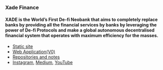 ### Xade Finance

#### XADE is the World’s First De-fi Neobank that aims to completely replace banks by providing all the financial services by banks by leveraging the power of De-fi Protocols and make a global autonomous decentralised financial system that operates with maximum efficiency for the masses.

- [Static site](www.xade.finance)
- [Web Application(V0)](app.xade.finance)
- [Repositories and notes](https://github.com/xade-finance?tab=repositories)
- [Instagram](www.instagram.com), [Medium](www.medium.com/@XadeFinance), [YouTube](https://www.youtube.com/channel/UCK1Bgb4A2OvXDHuCHKI7c-g)
<!--


**xade-finance/xade-finance** is a ✨ _special_ ✨ repository because its `README.md` (this file) appears on your GitHub profile.

Here are some ideas to get you started:

- 🔭 I’m currently working on ...
- 🌱 I’m currently learning ...
- 👯 I’m looking to collaborate on ...
- 🤔 I’m looking for help with ...
- 💬 Ask me about ...
- 📫 How to reach me: ...
- 😄 Pronouns: ...
- ⚡ Fun fact: ...
-->
